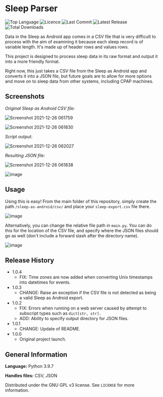 # Sleep Parser
![Top Language](https://img.shields.io/github/languages/top/GwynHannay/sleep-parser)
![Licence](https://img.shields.io/github/license/GwynHannay/sleep-parser)
![Last Commit](https://img.shields.io/github/last-commit/GwynHannay/sleep-parser)
![Latest Release](https://img.shields.io/github/v/release/GwynHannay/sleep-parser)
![Total Downloads](https://img.shields.io/github/downloads/GwynHannay/sleep-parser/total)

Data in the Sleep as Android app comes in a CSV file that is very difficult to process with the aim of examining it because each sleep record is of variable length. It's made up of header rows and values rows.

This project is designed to process sleep data in its raw format and output it into a more friendly format.

Right now, this just takes a CSV file from the Sleep as Android app and converts it into a JSON file, but future goals are to allow for more options and move on to sleep data from other systems, including CPAP machines.

## Screenshots

_Original Sleep as Android CSV file:_

![Screenshot 2021-12-26 061759](https://user-images.githubusercontent.com/8345824/147394570-478f1101-c38f-4848-8f9b-4375c1f4519f.png)

![Screenshot 2021-12-26 061830](https://user-images.githubusercontent.com/8345824/147394598-552ac2f0-995e-4c9e-af16-b165f844764a.png)

_Script output:_

![Screenshot 2021-12-26 062027](https://user-images.githubusercontent.com/8345824/147394613-7ad206b4-5ebd-4eb9-b874-7f8f223d640f.png)

_Resulting JSON file:_

![Screenshot 2021-12-26 061838](https://user-images.githubusercontent.com/8345824/147394626-43edf7bf-4f0e-4740-81e0-e597369ac15a.png)

![image](https://user-images.githubusercontent.com/8345824/147508151-0ae09139-b077-43f2-9847-fc5520f694c8.png)

## Usage

Using this is easy! From the main folder of this repository, simply create the path ``/sleep-as-android/csv/`` and place your ``sleep-export.csv`` file there.

![image](https://user-images.githubusercontent.com/8345824/147394736-d648f4a6-b686-4da8-ad2a-02ef9ecf518e.png)

Alternatively, you can change the relative file path in ``main.py``. You can do this for the location of the CSV file, and specify where the JSON files should go as well (don't include a forward slash after the directory name).

![image](https://user-images.githubusercontent.com/8345824/147508805-0a2c6d10-c7fa-4ef0-a51c-cb1c57627e88.png)

## Release History

* 1.0.4
   * FIX: Time zones are now added when converting Unix timestamps into datetimes for events.
* 1.0.3
   * CHANGE: Raise an exception if the CSV file is not detected as being a valid Sleep as Android export.
* 1.0.2
    * FIX: Errors when running on a web server caused by attempt to subscript types such as `dict[str, str].`
    * ADD: Ability to specify output directory for JSON files.
* 1.0.1
    * CHANGE: Update of README.
* 1.0.0
    * Original project launch.

## General Information

**Language:** Python 3.9.7

**Handles files:** CSV, JSON

Distributed under the GNU GPL v3 license. See ``LICENSE`` for more information.
